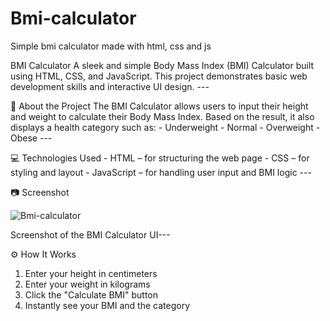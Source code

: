 # Bmi-calculator
Simple bmi calculator made with html, css and js

BMI Calculator A sleek and simple Body Mass Index (BMI) Calculator built using HTML, CSS, and JavaScript. This project demonstrates basic web development skills and interactive UI design. --- 

📌 About the Project
 The BMI Calculator allows users to input their height and weight to calculate their Body Mass Index. Based on the result, it also displays a health category such as: - Underweight - Normal - Overweight - Obese --- 

 💻 Technologies Used - HTML – for structuring the web page - CSS – for styling and layout - JavaScript – for handling user input and BMI logic --- 

📷 Screenshot 

![Bmi-calculator ](https://github.com/user-attachments/assets/bae47de0-1bb2-44be-bac3-2d08e9b7e7a1)


Screenshot of the BMI Calculator UI--- 


⚙️ How It Works
1. Enter your height in centimeters 
2. Enter your weight in kilograms 
3. Click the "Calculate BMI" button 
4. Instantly see your BMI and the category
